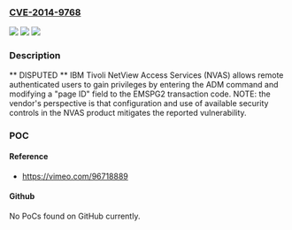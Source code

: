 ### [CVE-2014-9768](https://cve.mitre.org/cgi-bin/cvename.cgi?name=CVE-2014-9768)
![](https://img.shields.io/static/v1?label=Product&message=n%2Fa&color=blue)
![](https://img.shields.io/static/v1?label=Version&message=n%2Fa&color=blue)
![](https://img.shields.io/static/v1?label=Vulnerability&message=n%2Fa&color=brighgreen)

### Description

** DISPUTED ** IBM Tivoli NetView Access Services (NVAS) allows remote authenticated users to gain privileges by entering the ADM command and modifying a "page ID" field to the EMSPG2 transaction code.  NOTE: the vendor's perspective is that configuration and use of available security controls in the NVAS product mitigates the reported vulnerability.

### POC

#### Reference
- https://vimeo.com/96718889

#### Github
No PoCs found on GitHub currently.

